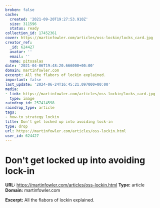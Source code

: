 ```yaml
---
broken: false
cache:
  created: '2021-09-20T19:27:53.910Z'
  size: 311596
  status: ready
collection_id: 17452361
cover: https://martinfowler.com/articles/oss-lockin/locks_card.jpg
creator_ref:
  _id: 624427
  avatar: ''
  email: ''
  name: pitosalas
date: '2021-04-06T19:48:20.666000+00:00'
domain: martinfowler.com
excerpt: All the flabors of lockin explained.
important: false
last_update: '2024-06-24T16:45:21.097000+00:00'
media:
- link: https://martinfowler.com/articles/oss-lockin/locks_card.jpg
  type: image
raindrop_id: 257414598
raindrop_type: article
tags:
- how-to strategy lockin
title: Don't get locked up into avoiding lock-in
type: drop
url: https://martinfowler.com/articles/oss-lockin.html
user_id: 624427
---
```


# Don't get locked up into avoiding lock-in

**URL:** https://martinfowler.com/articles/oss-lockin.html
**Type:** article
**Domain:** martinfowler.com

**Excerpt:** All the flabors of lockin explained.
